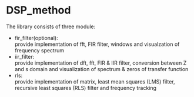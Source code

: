 # DSP_method

The library consists of three module:
* fir_filter(optional):  
provide implementation of fft, FIR filter, windows and visualzation of frequency spectrum
* iir_filter:  
provide implementation of dft, fft, FIR & IIR filter, conversion between Z and s domain and visualization of spectrum & zeros of transfer function
* rls:  
provide implementation of matrix, least mean squares (LMS) filter, recursive least squares (RLS) filter and frequency tracking
